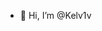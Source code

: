 - 👋 Hi, I’m @Kelv1v

<!---
Kelv1v/Kelv1v is a ✨ special ✨ repository because its `README.md` (this file) appears on your GitHub profile.
You can click the Preview link to take a look at your changes.
--->
